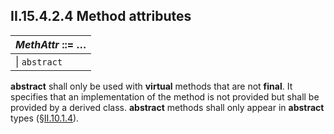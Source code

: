 ## II.15.4.2.4 Method attributes

 | _MethAttr_ ::= &hellip;
 | ----
 | \| `abstract`

**abstract** shall only be used with **virtual** methods that are not **final**. It specifies that an implementation of the method is not provided but shall be provided by a derived class. **abstract** methods shall only appear in **abstract** types (§[II.10.1.4](ii.10.1.4-inheritance-attributes.md)).
